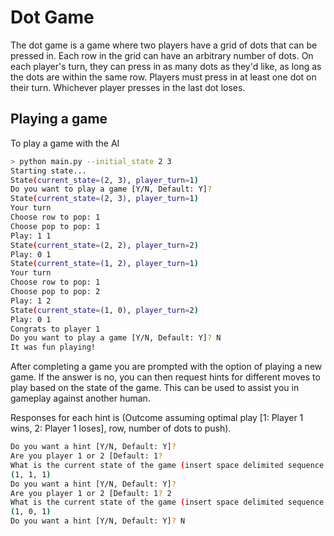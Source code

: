 # Dot Game
The dot game is a game where two players have a grid of dots that can be pressed in. Each
row in the grid can have an arbitrary number of dots. On each player's turn, they can 
press in as many dots as they'd like, as long as the dots are within the same row. Players must press in at least
one dot on their turn. Whichever player presses in the last dot loses.

## Playing a game
To play a game with the AI 

```bash
> python main.py --initial_state 2 3
Starting state...
State(current_state=(2, 3), player_turn=1)
Do you want to play a game [Y/N, Default: Y]?
State(current_state=(2, 3), player_turn=1)
Your turn
Choose row to pop: 1
Choose pop to pop: 1
Play: 1 1
State(current_state=(2, 2), player_turn=2)
Play: 0 1
State(current_state=(1, 2), player_turn=1)
Your turn
Choose row to pop: 1
Choose pop to pop: 2
Play: 1 2
State(current_state=(1, 0), player_turn=2)
Play: 0 1
Congrats to player 1
Do you want to play a game [Y/N, Default: Y]? N
It was fun playing!
```

After completing a game you are prompted with the option of playing a new game. If the answer is no, you can then request hints for different moves to play based on the state of the game. This can be used to assist you in gameplay against another human.

Responses for each hint is (Outcome assuming optimal play [1: Player 1 wins, 2: Player 1 loses], row, number of dots to push).

```bash
Do you want a hint [Y/N, Default: Y]?
Are you player 1 or 2 [Default: 1?
What is the current state of the game (insert space delimited sequence e.g. '2 2 1')? 2 3
(1, 1, 1)
Do you want a hint [Y/N, Default: Y]?
Are you player 1 or 2 [Default: 1? 2
What is the current state of the game (insert space delimited sequence e.g. '2 2 1')? 2 2
(1, 0, 1)
Do you want a hint [Y/N, Default: Y]? N
```